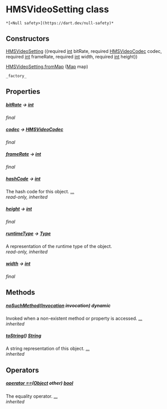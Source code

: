 


# HMSVideoSetting class






    *[<Null safety>](https://dart.dev/null-safety)*






## Constructors

[HMSVideoSetting](../hmssdk_flutter/HMSVideoSetting/HMSVideoSetting.md) ({required [int](https://api.flutter.dev/flutter/dart-core/int-class.html) bitRate, required [HMSVideoCodec](../hmssdk_flutter/HMSVideoCodec-class.md) codec, required [int](https://api.flutter.dev/flutter/dart-core/int-class.html) frameRate, required [int](https://api.flutter.dev/flutter/dart-core/int-class.html) width, required [int](https://api.flutter.dev/flutter/dart-core/int-class.html) height})

    

[HMSVideoSetting.fromMap](../hmssdk_flutter/HMSVideoSetting/HMSVideoSetting.fromMap.md) ([Map](https://api.flutter.dev/flutter/dart-core/Map-class.html) map)

    _factory_


## Properties

##### [bitRate](../hmssdk_flutter/HMSVideoSetting/bitRate.md) &#8594; [int](https://api.flutter.dev/flutter/dart-core/int-class.html)



   
_final_



##### [codec](../hmssdk_flutter/HMSVideoSetting/codec.md) &#8594; [HMSVideoCodec](../hmssdk_flutter/HMSVideoCodec-class.md)



   
_final_



##### [frameRate](../hmssdk_flutter/HMSVideoSetting/frameRate.md) &#8594; [int](https://api.flutter.dev/flutter/dart-core/int-class.html)



   
_final_



##### [hashCode](https://api.flutter.dev/flutter/dart-core/Object/hashCode.html) &#8594; [int](https://api.flutter.dev/flutter/dart-core/int-class.html)



The hash code for this object. [...](https://api.flutter.dev/flutter/dart-core/Object/hashCode.html)  
_read-only, inherited_



##### [height](../hmssdk_flutter/HMSVideoSetting/height.md) &#8594; [int](https://api.flutter.dev/flutter/dart-core/int-class.html)



   
_final_



##### [runtimeType](https://api.flutter.dev/flutter/dart-core/Object/runtimeType.html) &#8594; [Type](https://api.flutter.dev/flutter/dart-core/Type-class.html)



A representation of the runtime type of the object.   
_read-only, inherited_



##### [width](../hmssdk_flutter/HMSVideoSetting/width.md) &#8594; [int](https://api.flutter.dev/flutter/dart-core/int-class.html)



   
_final_




## Methods

##### [noSuchMethod](https://api.flutter.dev/flutter/dart-core/Object/noSuchMethod.html)([Invocation](https://api.flutter.dev/flutter/dart-core/Invocation-class.html) invocation) dynamic



Invoked when a non-existent method or property is accessed. [...](https://api.flutter.dev/flutter/dart-core/Object/noSuchMethod.html)  
_inherited_



##### [toString](https://api.flutter.dev/flutter/dart-core/Object/toString.html)() [String](https://api.flutter.dev/flutter/dart-core/String-class.html)



A string representation of this object. [...](https://api.flutter.dev/flutter/dart-core/Object/toString.html)  
_inherited_




## Operators

##### [operator ==](https://api.flutter.dev/flutter/dart-core/Object/operator_equals.html)([Object](https://api.flutter.dev/flutter/dart-core/Object-class.html) other) [bool](https://api.flutter.dev/flutter/dart-core/bool-class.html)



The equality operator. [...](https://api.flutter.dev/flutter/dart-core/Object/operator_equals.html)  
_inherited_











